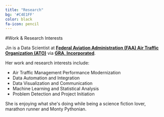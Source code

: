 ```yaml
---
title: "Research"
bg: '#C4E1FF'
color: black
fa-icon: pencil
---
```

 
#Work & Research Interests
 
Jin is a Data Scientist at [**Federal Aviation Administration (FAA) Air Traffic Organization (ATO)**](http://www.faa.gov/) via [**GRA, Incorporated**](http://gra-inc.com/).
 
Her work and research interests include:
 
- Air Traffic Management Performance Modernization
- Data Automation and Integration
- Data Visualization and Communication 
- Machine Learning and Statistical Analysis
- Problem Detection and Project Initiation
 
She is enjoying what she's doing while being a science fiction lover, marathon runner and Monty Pythonian.
